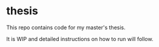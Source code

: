 # thesis

This repo contains code for my master's thesis.

It is WIP and detailed instructions on how to run will follow.
